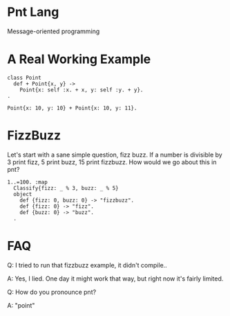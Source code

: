 # Pnt Lang

Message-oriented programming

# A Real Working Example

```
class Point
  def + Point{x, y} ->
    Point{x: self :x. + x, y: self :y. + y}.
.

Point{x: 10, y: 10} + Point{x: 10, y: 11}.
```

# FizzBuzz

Let's start with a sane simple question, fizz buzz. If a number is divisible by 3 print fizz, 5 print buzz, 15 print fizzbuzz. How would we go about this in pnt?

```
1..=100. :map
  Classify{fizz: _ % 3, buzz: _ % 5}
  object
    def {fizz: 0, buzz: 0} -> "fizzbuzz".
    def {fizz: 0} -> "fizz".
    def {buzz: 0} -> "buzz".
  .
```

# FAQ

Q: I tried to run that fizzbuzz example, it didn't compile..

A: Yes, I lied. One day it might work that way, but right now it's fairly limited.

Q: How do you pronounce pnt?

A: "point"
